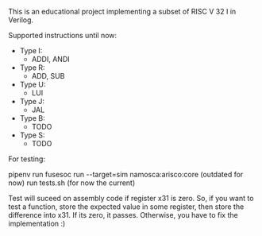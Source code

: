 This is an educational project implementing a subset of RISC V 32 I in Verilog.

Supported instructions until now:

- Type I:
  - ADDI, ANDI
- Type R:
  - ADD, SUB
- Type U:
  - LUI
- Type J:
  - JAL
- Type B:
  - TODO
- Type S:
  - TODO

For testing:

pipenv run fusesoc run --target=sim namosca:arisco:core (outdated for now)
run tests.sh (for now the current)

Test will suceed on assembly code if register x31 is zero. So, if you want to test a function, store the expected value
in some register, then store the difference into x31. If its zero, it passes. Otherwise, you have to fix the implementation :)

